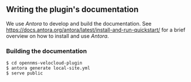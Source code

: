 ## Writing the plugin's documentation

We use *Antora* to develop and build the documentation. See https://docs.antora.org/antora/latest/install-and-run-quickstart/
for a brief overview on how to install and use *Antora*.

### Building the documentation

```
$ cd opennms-velocloud-plugin
$ antora generate local-site.yml
$ serve public
```

